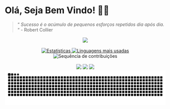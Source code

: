 <h1>Olá, Seja Bem Vindo! 👋🌌</h1>

>“ _Sucesso é o acúmulo de pequenos esforços repetidos dia após dia._ “ - Robert Collier


<div align="center">
  <img align="center" src="https://skillicons.dev/icons?i=windows,ubuntu,vscode,html,css,js,ts,react,vite,tailwindcss,robloxstudio,lua">
</div>
<br>
<div align="center"> 
<a href="https://github.com/bluebeagbb"> 
  <img width="49%" src="https://github-readme-stats.vercel.app/api?username=bluebeagbb&show_icons=true&theme=transparent&bg_color=0d1117&title_color=5D6DFF&icon_color=5D6DFF&border_color=2f3742" alt="Estatísticas" /> 
<img width="37%" src="https://github-readme-stats.vercel.app/api/top-langs/?username=bluebeagbb&layout=compact&theme=transparent&bg_color=0d1117&title_color=5D6DFF&border_color=2f3742" alt="Linguagens mais usadas" /> </a> </div><div align="center"> <img src="https://github-readme-streak-stats.herokuapp.com/?user=bluebeagbb&theme=dark&background=0d1117&border=2f3742&stroke=2f3742&ring=5D6DFF&fire=5D6DFF&currStreakLabel=FFFFFF" alt="Sequência de contribuições" /> </div>
</div>
<br>
<div align="center"> 
  <a href="https://www.instagram.com/biel_fp_araujo/" target="_blank"><img src="https://img.shields.io/badge/-Instagram-%23E4405F?style=for-the-badge&logo=instagram&logoColor=white" target="_blank"></a>
  <a href = "mailto:gabrifelipegf@gmail.com"><img src="https://img.shields.io/badge/-Gmail-%23333?style=for-the-badge&logo=gmail&logoColor=red" target="_blank"></a>
  <a href="https://www.linkedin.com/in/gabriel-felipe-7392a5264/" target="_blank"><img src="https://img.shields.io/badge/-LinkedIn-%230077B5?style=for-the-badge&logo=linkedin&logoColor=white" target="_blank"></a> 

<picture>
  <source media="(prefers-color-scheme: dark)" srcset="https://raw.githubusercontent.com/bluebeagbb/bluebeagbb/output/github-contribution-grid-snake-dark.svg">
  <source media="(prefers-color-scheme: light)" srcset="https://raw.githubusercontent.com/bluebeagbb/bluebeagbb/output/github-contribution-grid-snake.svg">
  <img alt="github contribution grid snake animation" src="https://raw.githubusercontent.com/bluebeagbb/bluebeagbb/output/github-contribution-grid-snake.svg">
</picture>

  ##
</div>
